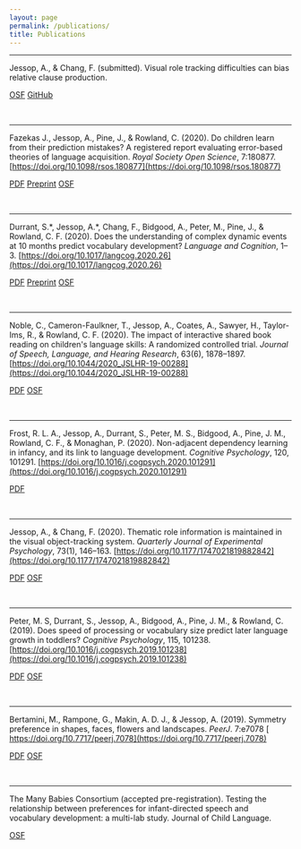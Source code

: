 ```yaml
---
layout: page
permalink: /publications/
title: Publications
---
```


<hr>

Jessop, A., & Chang, F. (submitted). Visual role tracking difficulties can bias relative clause production.

<a href="https://osf.io/pkxzh/" class="button">OSF</a> <a href="https://github.com/andrew-jessop/rc-push-mot" class="button">GitHub</a>

<br>

<hr>

Fazekas J., Jessop, A., Pine, J., & Rowland, C. (2020). Do children learn from their prediction mistakes? A registered report evaluating error-based theories of language acquisition. *Royal Society Open Science*, 7:180877. [https://doi.org/10.1098/rsos.180877](https://doi.org/10.1098/rsos.180877)

<a href="https://royalsocietypublishing.org/doi/pdf/10.1098/rsos.180877" class="button">PDF</a> <a href="https://doi.org/10.31234/osf.io/3phxu" class="button">Preprint</a> <a href="https://osf.io/d35ka/" class="button">OSF</a>

<br>

<hr>

Durrant, S.\*, Jessop, A.\*, Chang, F., Bidgood, A., Peter, M., Pine, J., & Rowland, C. F. (2020). Does the understanding of complex dynamic events at 10 months predict vocabulary development? *Language and Cognition*, 1–3. [https://doi.org/10.1017/langcog.2020.26](https://doi.org/10.1017/langcog.2020.26)

<a href="https://www.cambridge.org/core/services/aop-cambridge-core/content/view/8D3632C6E12AD3083D17C18ADC763D9C/S1866980820000265a.pdf/does_the_understanding_of_complex_dynamic_events_at_10_months_predict_vocabulary_development.pdf" class="button">PDF</a> <a href="https://psyarxiv.com/ukm3b" class="button">Preprint</a>  <a href="https://osf.io/mjv73/" class="button">OSF</a>

<br>

<hr>

Noble, C., Cameron-Faulkner, T., Jessop, A., Coates, A., Sawyer, H., Taylor-Ims, R., & Rowland, C. F. (2020). The impact of interactive shared book reading on children's language skills: A randomized controlled trial. *Journal of Speech, Language, and Hearing Research*, 63(6), 1878–1897. [https://doi.org/10.1044/2020_JSLHR-19-00288](https://doi.org/10.1044/2020_JSLHR-19-00288)

<a href="https://pubs.asha.org/doi/pdf/10.1044/2020_JSLHR-19-00288" class="button">PDF</a> <a href="https://osf.io/txu63/" class="button">OSF</a>

<br>

<hr>

Frost, R. L. A., Jessop, A., Durrant, S., Peter, M. S., Bidgood, A., Pine, J. M., Rowland, C. F., & Monaghan, P. (2020). Non-adjacent dependency learning in infancy, and its link to language development. *Cognitive Psychology*, 120, 101291. [https://doi.org/10.1016/j.cogpsych.2020.101291](https://doi.org/10.1016/j.cogpsych.2020.101291)

<a href="https://www.sciencedirect.com/science/article/pii/S0010028520300207/pdfft?md5=9f0a36f6d5af569e18d221ab2d6e59d7&pid=1-s2.0-S0010028520300207-main.pdf" class="button">PDF</a>

<br>

<hr>

Jessop, A., & Chang, F. (2020). Thematic role information is maintained in the visual object-tracking
system. *Quarterly Journal of Experimental Psychology*, 73(1), 146–163. [https://doi.org/10.1177/1747021819882842](https://doi.org/10.1177/1747021819882842)

<a href="https://pure.mpg.de/rest/items/item_3179207_4/component/file_3230073/content" class="button">PDF</a> <a href="https://osf.io/k7t83/" class="button">OSF</a>

<br>

<hr>

Peter, M. S, Durrant, S., Jessop, A., Bidgood, A., Pine, J. M., & Rowland, C. (2019). Does speed of processing or vocabulary size predict later language growth in toddlers? *Cognitive Psychology*, 115, 101238. [https://doi.org/10.1016/j.cogpsych.2019.101238](https://doi.org/10.1016/j.cogpsych.2019.101238)

<a href="https://www.sciencedirect.com/science/article/pii/S0010028519302282/pdfft?md5=04e8617ff061a24a59abbefa5410af91&pid=1-s2.0-S0010028519302282-main.pdf" class="button">PDF</a> <a href="https://osf.io/z2ukm/" class="button">OSF</a>

<br>

<hr>

Bertamini, M., Rampone, G., Makin, A. D. J., & Jessop, A. (2019). Symmetry preference in shapes, faces, flowers and landscapes. *PeerJ*. 7:e7078 [ https://doi.org/10.7717/peerj.7078](https://doi.org/10.7717/peerj.7078)

<a href="https://peerj.com/articles/7078.pdf" class="button">PDF</a> <a href="https://osf.io/9qz6p/" class="button">OSF</a>

<br>

<hr>

The Many Babies Consortium (accepted pre-registration). Testing the relationship between preferences for infant-directed speech and vocabulary development: a multi-lab study. Journal of Child Language.

<a href="https://osf.io/2qamd/" class="button">OSF</a>

<br>

